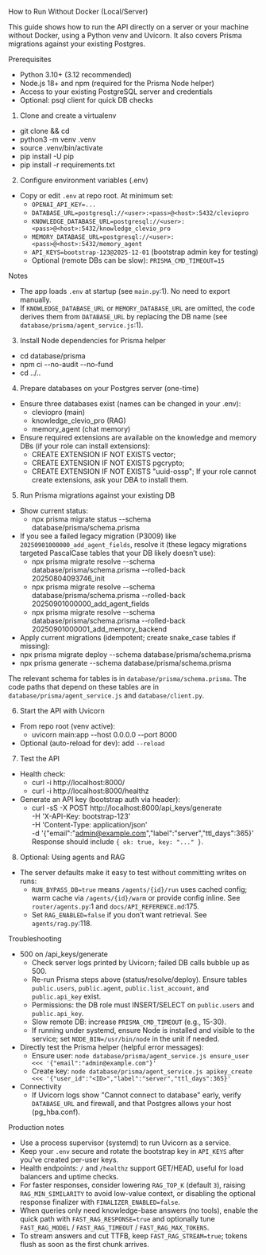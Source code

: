 How to Run Without Docker (Local/Server)

This guide shows how to run the API directly on a server or your machine without Docker, using a Python venv and Uvicorn. It also covers Prisma migrations against your existing Postgres.

Prerequisites
- Python 3.10+ (3.12 recommended)
- Node.js 18+ and npm (required for the Prisma Node helper)
- Access to your existing PostgreSQL server and credentials
- Optional: psql client for quick DB checks

1) Clone and create a virtualenv
- git clone <this repo> && cd <repo>
- python3 -m venv .venv
- source .venv/bin/activate
- pip install -U pip
- pip install -r requirements.txt

2) Configure environment variables (.env)
- Copy or edit `.env` at repo root. At minimum set:
  - `OPENAI_API_KEY=...`
  - `DATABASE_URL=postgresql://<user>:<pass>@<host>:5432/cleviopro`
  - `KNOWLEDGE_DATABASE_URL=postgresql://<user>:<pass>@<host>:5432/knowledge_clevio_pro`
  - `MEMORY_DATABASE_URL=postgresql://<user>:<pass>@<host>:5432/memory_agent`
  - `API_KEYS=bootstrap-123@2025-12-01`  (bootstrap admin key for testing)
  - Optional (remote DBs can be slow): `PRISMA_CMD_TIMEOUT=15`

Notes
- The app loads `.env` at startup (see `main.py`:1). No need to export manually.
- If `KNOWLEDGE_DATABASE_URL` or `MEMORY_DATABASE_URL` are omitted, the code derives them from `DATABASE_URL` by replacing the DB name (see `database/prisma/agent_service.js`:1).

3) Install Node dependencies for Prisma helper
- cd database/prisma
- npm ci --no-audit --no-fund
- cd ../..

4) Prepare databases on your Postgres server (one-time)
- Ensure three databases exist (names can be changed in your .env):
  - cleviopro (main)
  - knowledge_clevio_pro (RAG)
  - memory_agent (chat memory)
- Ensure required extensions are available on the knowledge and memory DBs (if your role can install extensions):
  - CREATE EXTENSION IF NOT EXISTS vector;
  - CREATE EXTENSION IF NOT EXISTS pgcrypto;
  - CREATE EXTENSION IF NOT EXISTS "uuid-ossp";
  If your role cannot create extensions, ask your DBA to install them.

5) Run Prisma migrations against your existing DB
- Show current status:
  - npx prisma migrate status --schema database/prisma/schema.prisma
- If you see a failed legacy migration (P3009) like `20250901000000_add_agent_fields`, resolve it (these legacy migrations targeted PascalCase tables that your DB likely doesn’t use):
  - npx prisma migrate resolve --schema database/prisma/schema.prisma --rolled-back 20250804093746_init
  - npx prisma migrate resolve --schema database/prisma/schema.prisma --rolled-back 20250901000000_add_agent_fields
  - npx prisma migrate resolve --schema database/prisma/schema.prisma --rolled-back 20250901000001_add_memory_backend
- Apply current migrations (idempotent; create snake_case tables if missing):
 - npx prisma migrate deploy --schema database/prisma/schema.prisma
 - npx prisma generate --schema database/prisma/schema.prisma

The relevant schema for tables is in `database/prisma/schema.prisma`. The code paths that depend on these tables are in `database/prisma/agent_service.js` and `database/client.py`.

6) Start the API with Uvicorn
- From repo root (venv active):
  - uvicorn main:app --host 0.0.0.0 --port 8000
- Optional (auto-reload for dev): add `--reload`

7) Test the API
- Health check:
  - curl -i http://localhost:8000/
  - curl -i http://localhost:8000/healthz
- Generate an API key (bootstrap auth via header):
  - curl -sS -X POST http://localhost:8000/api_keys/generate \
    -H 'X-API-Key: bootstrap-123' \
    -H 'Content-Type: application/json' \
    -d '{"email":"admin@example.com","label":"server","ttl_days":365}'
  Response should include `{ ok: true, key: "..." }`.

8) Optional: Using agents and RAG
- The server defaults make it easy to test without committing writes on runs:
  - `RUN_BYPASS_DB=true` means `/agents/{id}/run` uses cached config; warm cache via `/agents/{id}/warm` or provide config inline. See `router/agents.py`:1 and `docs/API_REFERENCE.md`:175.
  - Set `RAG_ENABLED=false` if you don’t want retrieval. See `agents/rag.py`:118.

Troubleshooting
- 500 on /api_keys/generate
  - Check server logs printed by Uvicorn; failed DB calls bubble up as 500.
  - Re-run Prisma steps above (status/resolve/deploy). Ensure tables `public.users`, `public.agent`, `public.list_account`, and `public.api_key` exist.
  - Permissions: the DB role must INSERT/SELECT on `public.users` and `public.api_key`.
  - Slow remote DB: increase `PRISMA_CMD_TIMEOUT` (e.g., 15-30).
  - If running under systemd, ensure Node is installed and visible to the service; set `NODE_BIN=/usr/bin/node` in the unit if needed.
- Directly test the Prisma helper (helpful error messages):
  - Ensure user: `node database/prisma/agent_service.js ensure_user <<< '{"email":"admin@example.com"}'`
  - Create key: `node database/prisma/agent_service.js apikey_create <<< '{"user_id":"<ID>","label":"server","ttl_days":365}'`
- Connectivity
  - If Uvicorn logs show "Cannot connect to database" early, verify `DATABASE_URL` and firewall, and that Postgres allows your host (pg_hba.conf).

Production notes
- Use a process supervisor (systemd) to run Uvicorn as a service.
- Keep your `.env` secure and rotate the bootstrap key in `API_KEYS` after you’ve created per-user keys.
- Health endpoints: `/` and `/healthz` support GET/HEAD, useful for load balancers and uptime checks.
- For faster responses, consider lowering `RAG_TOP_K` (default `3`), raising `RAG_MIN_SIMILARITY` to avoid low-value context, or disabling the optional response finalizer with `FINALIZER_ENABLED=false`.
- When queries only need knowledge-base answers (no tools), enable the quick path with `FAST_RAG_RESPONSE=true` and optionally tune `FAST_RAG_MODEL` / `FAST_RAG_TIMEOUT` / `FAST_RAG_MAX_TOKENS`.
- To stream answers and cut TTFB, keep `FAST_RAG_STREAM=true`; tokens flush as soon as the first chunk arrives.
